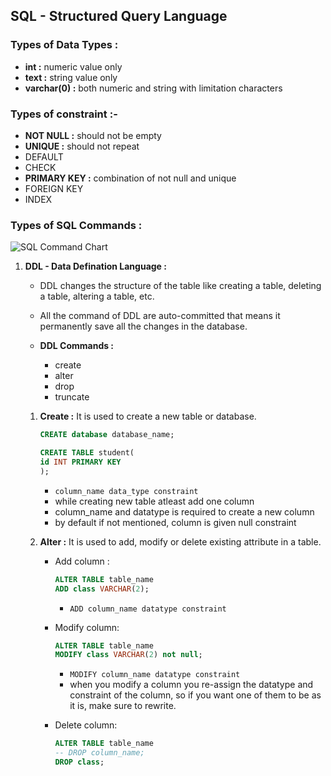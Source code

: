 ## SQL - Structured Query Language

### Types of Data Types :
- **int :** numeric value only
- **text :** string value only
- **varchar(0) :** both numeric and string with limitation characters
   
### Types of constraint :-

- **NOT NULL :** should not be empty
- **UNIQUE :** should not repeat
- DEFAULT
- CHECK
- **PRIMARY KEY :** combination of not null and unique
- FOREIGN KEY
- INDEX

### Types of SQL Commands :

![SQL Command Chart](https://static.javatpoint.com/dbms/images/dbms-sql-command.png)

1. **DDL - Data Defination Language :**
   - DDL changes the structure of the table like creating a table, deleting a table, altering a table, etc.

   - All the command of DDL are auto-committed that means it permanently save all the changes in the database.

   - **DDL Commands :**
      - create
      - alter
      - drop
      - truncate

   1. **Create :** It is used to create a new table or database.
      
      ```SQL
      CREATE database database_name;

      CREATE TABLE student(
      id INT PRIMARY KEY
      );
      ```

      - `column_name data_type constraint`
      - while creating new table atleast add one column
      - column_name and datatype is required to create a new column
      - by default if not mentioned, column is given null constraint

   2. **Alter :** It is used to add, modify or delete existing attribute in a table.

      - Add column :
      
         ```SQL
         ALTER TABLE table_name
         ADD class VARCHAR(2);
         ```
         
         - `ADD column_name datatype constraint`

      - Modify column:
         
         ```SQL
         ALTER TABLE table_name
         MODIFY class VARCHAR(2) not null;
         ```

         - `MODIFY column_name datatype constraint`
         - when you modify a column you re-assign the datatype and constraint of the column, so if you want one of them to be as it is, make sure to rewrite.

      - Delete column:

         ```SQL
         ALTER TABLE table_name
         -- DROP column_name;
         DROP class;
         ```
